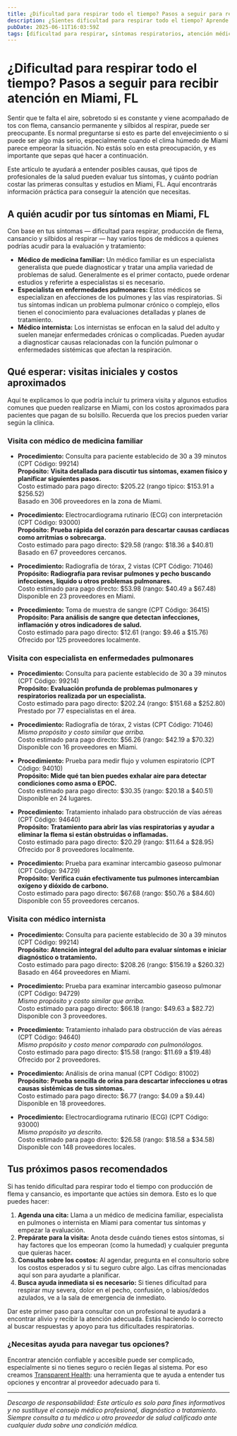 ```yaml
---
title: ¿Dificultad para respirar todo el tiempo? Pasos a seguir para recibir atención en Miami, FL  
description: ¿Sientes dificultad para respirar todo el tiempo? Aprende a quién consultar, cuánto cuestan los estudios y cómo obtener la atención que necesitas en Miami, FL.  
pubDate: 2025-06-11T16:03:59Z  
tags: [dificultad para respirar, síntomas respiratorios, atención médica en Miami, cuidado pulmonar, medicina familiar, medicina interna]  
---
```


# ¿Dificultad para respirar todo el tiempo? Pasos a seguir para recibir atención en Miami, FL

Sentir que te falta el aire, sobretodo si es constante y viene acompañado de tos con flema, cansancio permanente y silbidos al respirar, puede ser preocupante. Es normal preguntarse si esto es parte del envejecimiento o si puede ser algo más serio, especialmente cuando el clima húmedo de Miami parece empeorar la situación. No estás solo en esta preocupación, y es importante que sepas qué hacer a continuación.

Este artículo te ayudará a entender posibles causas, qué tipos de profesionales de la salud pueden evaluar tus síntomas, y cuánto podrían costar las primeras consultas y estudios en Miami, FL. Aquí encontrarás información práctica para conseguir la atención que necesitas.

## A quién acudir por tus síntomas en Miami, FL

Con base en tus síntomas — dificultad para respirar, producción de flema, cansancio y silbidos al respirar — hay varios tipos de médicos a quienes podrías acudir para la evaluación y tratamiento:

- **Médico de medicina familiar:** Un médico familiar es un especialista generalista que puede diagnosticar y tratar una amplia variedad de problemas de salud. Generalmente es el primer contacto, puede ordenar estudios y referirte a especialistas si es necesario.
- **Especialista en enfermedades pulmonares:** Estos médicos se especializan en afecciones de los pulmones y las vías respiratorias. Si tus síntomas indican un problema pulmonar crónico o complejo, ellos tienen el conocimiento para evaluaciones detalladas y planes de tratamiento.
- **Médico internista:** Los internistas se enfocan en la salud del adulto y suelen manejar enfermedades crónicas o complicadas. Pueden ayudar a diagnosticar causas relacionadas con la función pulmonar o enfermedades sistémicas que afectan la respiración.

## Qué esperar: visitas iniciales y costos aproximados

Aquí te explicamos lo que podría incluir tu primera visita y algunos estudios comunes que pueden realizarse en Miami, con los costos aproximados para pacientes que pagan de su bolsillo. Recuerda que los precios pueden variar según la clínica.

### Visita con médico de medicina familiar

- **Procedimiento:** Consulta para paciente establecido de 30 a 39 minutos (CPT Código: 99214)  
  **Propósito:** **Visita detallada para discutir tus síntomas, examen físico y planificar siguientes pasos.**  
  Costo estimado para pago directo: $205.22 (rango típico: $153.91 a $256.52)  
  Basado en 306 proveedores en la zona de Miami.

- **Procedimiento:** Electrocardiograma rutinario (ECG) con interpretación (CPT Código: 93000)  
  **Propósito:** **Prueba rápida del corazón para descartar causas cardíacas como arritmias o sobrecarga.**  
  Costo estimado para pago directo: $29.58 (rango: $18.36 a $40.81)  
  Basado en 67 proveedores cercanos.

- **Procedimiento:** Radiografía de tórax, 2 vistas (CPT Código: 71046)  
  **Propósito:** **Radiografía para revisar pulmones y pecho buscando infecciones, líquido u otros problemas pulmonares.**  
  Costo estimado para pago directo: $53.98 (rango: $40.49 a $67.48)  
  Disponible en 23 proveedores en Miami.

- **Procedimiento:** Toma de muestra de sangre (CPT Código: 36415)  
  **Propósito:** **Para análisis de sangre que detectan infecciones, inflamación y otros indicadores de salud.**  
  Costo estimado para pago directo: $12.61 (rango: $9.46 a $15.76)  
  Ofrecido por 125 proveedores localmente.

### Visita con especialista en enfermedades pulmonares

- **Procedimiento:** Consulta para paciente establecido de 30 a 39 minutos (CPT Código: 99214)  
  **Propósito:** **Evaluación profunda de problemas pulmonares y respiratorios realizada por un especialista.**  
  Costo estimado para pago directo: $202.24 (rango: $151.68 a $252.80)  
  Prestado por 77 especialistas en el área.

- **Procedimiento:** Radiografía de tórax, 2 vistas (CPT Código: 71046)  
  *Mismo propósito y costo similar que arriba.*  
  Costo estimado para pago directo: $56.26 (rango: $42.19 a $70.32)  
  Disponible con 16 proveedores en Miami.

- **Procedimiento:** Prueba para medir flujo y volumen espiratorio (CPT Código: 94010)  
  **Propósito:** **Mide qué tan bien puedes exhalar aire para detectar condiciones como asma o EPOC.**  
  Costo estimado para pago directo: $30.35 (rango: $20.18 a $40.51)  
  Disponible en 24 lugares.

- **Procedimiento:** Tratamiento inhalado para obstrucción de vías aéreas (CPT Código: 94640)  
  **Propósito:** **Tratamiento para abrir las vías respiratorias y ayudar a eliminar la flema si están obstruidas o inflamadas.**  
  Costo estimado para pago directo: $20.29 (rango: $11.64 a $28.95)  
  Ofrecido por 8 proveedores localmente.

- **Procedimiento:** Prueba para examinar intercambio gaseoso pulmonar (CPT Código: 94729)  
  **Propósito:** **Verifica cuán efectivamente tus pulmones intercambian oxígeno y dióxido de carbono.**  
  Costo estimado para pago directo: $67.68 (rango: $50.76 a $84.60)  
  Disponible con 55 proveedores cercanos.

### Visita con médico internista

- **Procedimiento:** Consulta para paciente establecido de 30 a 39 minutos (CPT Código: 99214)  
  **Propósito:** **Atención integral del adulto para evaluar síntomas e iniciar diagnóstico o tratamiento.**  
  Costo estimado para pago directo: $208.26 (rango: $156.19 a $260.32)  
  Basado en 464 proveedores en Miami.

- **Procedimiento:** Prueba para examinar intercambio gaseoso pulmonar (CPT Código: 94729)  
  *Mismo propósito y costo similar que arriba.*  
  Costo estimado para pago directo: $66.18 (rango: $49.63 a $82.72)  
  Disponible con 3 proveedores.

- **Procedimiento:** Tratamiento inhalado para obstrucción de vías aéreas (CPT Código: 94640)  
  *Mismo propósito y costo menor comparado con pulmonólogos.*  
  Costo estimado para pago directo: $15.58 (rango: $11.69 a $19.48)  
  Ofrecido por 2 proveedores.

- **Procedimiento:** Análisis de orina manual (CPT Código: 81002)  
  **Propósito:** **Prueba sencilla de orina para descartar infecciones u otras causas sistémicas de tus síntomas.**  
  Costo estimado para pago directo: $6.77 (rango: $4.09 a $9.44)  
  Disponible en 18 proveedores.

- **Procedimiento:** Electrocardiograma rutinario (ECG) (CPT Código: 93000)  
  *Mismo propósito ya descrito.*  
  Costo estimado para pago directo: $26.58 (rango: $18.58 a $34.58)  
  Disponible con 148 proveedores locales.

## Tus próximos pasos recomendados

Si has tenido dificultad para respirar todo el tiempo con producción de flema y cansancio, es importante que actúes sin demora. Esto es lo que puedes hacer:

1. **Agenda una cita:** Llama a un médico de medicina familiar, especialista en pulmones o internista en Miami para comentar tus síntomas y empezar la evaluación.
2. **Prepárate para la visita:** Anota desde cuándo tienes estos síntomas, si hay factores que los empeoran (como la humedad) y cualquier pregunta que quieras hacer.
3. **Consulta sobre los costos:** Al agendar, pregunta en el consultorio sobre los costos esperados y si tu seguro cubre algo. Las cifras mencionadas aquí son para ayudarte a planificar.
4. **Busca ayuda inmediata si es necesario:** Si tienes dificultad para respirar muy severa, dolor en el pecho, confusión, o labios/dedos azulados, ve a la sala de emergencia de inmediato.

Dar este primer paso para consultar con un profesional te ayudará a encontrar alivio y recibir la atención adecuada. Estás haciendo lo correcto al buscar respuestas y apoyo para tus dificultades respiratorias.

### ¿Necesitas ayuda para navegar tus opciones?

Encontrar atención confiable y accesible puede ser complicado, especialmente si no tienes seguro o recién llegas al sistema. Por eso creamos [Transparent Health](https://transparenthealth.ai): una herramienta que te ayuda a entender tus opciones y encontrar al proveedor adecuado para ti.

---

*Descargo de responsabilidad: Este artículo es solo para fines informativos y no sustituye el consejo médico profesional, diagnóstico o tratamiento. Siempre consulta a tu médico u otro proveedor de salud calificado ante cualquier duda sobre una condición médica.*